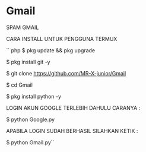 # Gmail
SPAM GMAIL

CARA INSTALL UNTUK PENGGUNA TERMUX

`` php
$ pkg update && pkg upgrade

$ pkg install git -y

$ git clone https://github.com/MR-X-junior/Gmail

$ cd Gmail

$ pkg install python -y

LOGIN AKUN GOOGLE TERLEBIH DAHULU CARANYA :

$ python Google.py

 APABILA LOGIN SUDAH BERHASIL SILAHKAN KETIK :

$ python Gmail.py``
